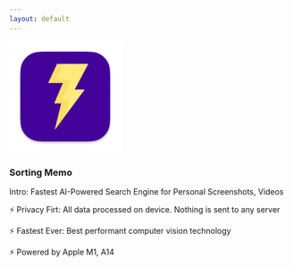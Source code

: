 ```yaml
---
layout: default
---
```


<img src="images/43039A.png" alt="sample image" width="200" height="200">

### Sorting Memo

Intro: Fastest AI-Powered Search Engine for Personal Screenshots, Videos

⚡️ Privacy Firt: All data processed on device. Nothing is sent to any server

⚡️ Fastest Ever: Best performant computer vision technology

⚡️ Powered by Apple M1, A14










